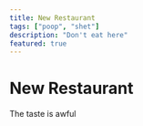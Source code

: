```yaml
---
title: New Restaurant
tags: ["poop", "shet"]
description: "Don't eat here"
featured: true
---
```


# New Restaurant

The taste is awful
